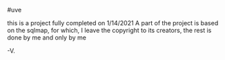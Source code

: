 #uve 

this is a project fully completed on 1/14/2021
A part of the project is based on the sqlmap, for which, I leave the copyright to its creators, the rest is done by me and only by me

-V.
